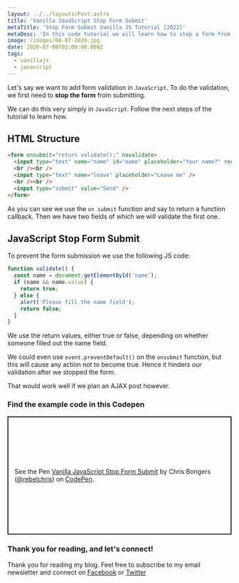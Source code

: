 ```yaml
---
layout: ../../layouts/Post.astro
title: 'Vanilla JavaScript Stop Form Submit'
metaTitle: 'Stop Form Submit Vanilla JS Tutorial [2022]'
metaDesc: 'In this code tutorial we will learn how to stop a form from submitting with pure Vanilla JavaScript.'
image: /images/08-07-2020.jpg
date: 2020-07-08T03:00:00.000Z
tags:
  - vanillajs
  - javascript
---
```


Let's say we want to add form validation in `JavaScript`. To do the validation, we first need to **stop the form** from submitting.

We can do this very simply in `JavaScript`. Follow the next steps of the tutorial to learn how.

## HTML Structure

```html
<form onsubmit="return validate();" novalidate>
  <input type="text" name="name" id="name" placeholder="Your name?" required />
  <br /><br />
  <input type="text" name="leave" placeholder="Leave me" />
  <br /><br />
  <input type="submit" value="Send" />
</form>
```

As you can see we use the `on submit` function and say to return a function callback.
Then we have two fields of which we will validate the first one.

## JavaScript Stop Form Submit

To prevent the form submission we use the following JS code:

```js
function validate() {
  const name = document.getElementById('name');
  if (name && name.value) {
    return true;
  } else {
    alert('Please fill the name field');
    return false;
  }
}
```

We use the return values, either true or false, depending on whether someone filled out the name field.

We could even use `event.preventDefault()` on the `onsubmit` function, but this will cause any action not to become true. Hence it hinders our validation after we stopped the form.

That would work well if we plan an AJAX post however.

### Find the example code in this Codepen

<p class="codepen" data-height="265" data-theme-id="dark" data-default-tab="html,result" data-user="rebelchris" data-slug-hash="wvMmPgB" style="height: 265px; box-sizing: border-box; display: flex; align-items: center; justify-content: center; border: 2px solid; margin: 1em 0; padding: 1em;" data-pen-title="Vanilla JavaScript Stop Form Submit">
  <span>See the Pen <a href="https://codepen.io/rebelchris/pen/wvMmPgB">
  Vanilla JavaScript Stop Form Submit</a> by Chris Bongers (<a href="https://codepen.io/rebelchris">@rebelchris</a>)
  on <a href="https://codepen.io">CodePen</a>.</span>
</p>
<script async src="https://static.codepen.io/assets/embed/ei.js"></script>

### Thank you for reading, and let's connect!

Thank you for reading my blog. Feel free to subscribe to my email newsletter and connect on [Facebook](https://www.facebook.com/DailyDevTipsBlog) or [Twitter](https://twitter.com/DailyDevTips1)
